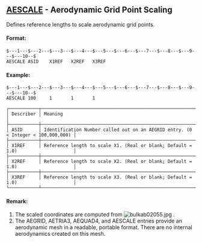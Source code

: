 ## [AESCALE](https://help.hexagonmi.com/bundle/MSC_Nastran_2022.4/page/Nastran_Combined_Book/qrg/bulkab/TOC.AESCALE.xhtml) - Aerodynamic Grid Point Scaling

Defines reference lengths to scale aerodynamic grid points.

#### Format:

```nastran
$---1---$---2---$---3---$---4---$---5---$---6---$---7---$---8---$---9---$---10--$
AESCALE ASID    X1REF   X2REF   X3REF                                           
```

#### Example:

```nastran
$---1---$---2---$---3---$---4---$---5---$---6---$---7---$---8---$---9---$---10--$
AESCALE 100     1       1       1                                               
```

```text
┌───────────┬──────────────────────────────────────────────────────────────────────────────────┐
│ Describer │ Meaning                                                                          │
├───────────┼──────────────────────────────────────────────────────────────────────────────────┤
│ ASID      │ Identification Number called out on an AEGRID entry. (0 < Integer < 100,000,000) │
├───────────┼──────────────────────────────────────────────────────────────────────────────────┤
│ X1REF     │ Reference length to scale X1. (Real or blank; Default = 1.0)                     │
├───────────┼──────────────────────────────────────────────────────────────────────────────────┤
│ X2REF     │ Reference length to scale X2. (Real or blank; Default = 1.0)                     │
├───────────┼──────────────────────────────────────────────────────────────────────────────────┤
│ X3REF     │ Reference length to scale X3. (Real or blank; Default = 1.0)                     │
└───────────┴──────────────────────────────────────────────────────────────────────────────────┘
```

#### Remark:

1. The scaled coordinates are computed from  ![bulkab02055.jpg](https://help-be.hexagonmi.com/bundle/MSC_Nastran_2022.4/page/Nastran_Combined_Book/qrg/bulkab/../../../assets/bulkab02055.jpg?_LANG=enus) .
2. The AEGRID, AETRIA3, AEQUAD4, and AESCALE entries provide an aerodynamic mesh in a readable, portable format. There are no internal aerodynamics created on this mesh.
